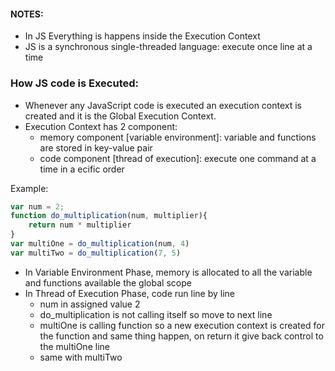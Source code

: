 
#### NOTES:
- In JS Everything is happens inside the Execution Context
- JS is a synchronous single-threaded language: execute once line at a time

### How JS code is Executed:
- Whenever any JavaScript code is executed an execution context is created and it is the Global Execution Context.
- Execution Context has 2 component:
    - memory component [variable environment]: variable and functions are stored in key-value pair
    - code component [thread of execution]: execute one command at a time in a ecific order

Example:
```js
var num = 2;
function do_multiplication(num, multiplier){
    return num * multiplier
}
var multiOne = do_multiplication(num, 4)
var multiTwo = do_multiplication(7, 5)
```
- In Variable Environment Phase, memory is allocated to all the variable and functions available the global scope
- In Thread of Execution Phase, code run line by line
    - num in assigned value 2
    - do_multiplication is not calling itself so move to next line
    - multiOne is calling function so a new execution context is created for the function and same thing happen, on return it give back control to the multiOne line
    - same with multiTwo

